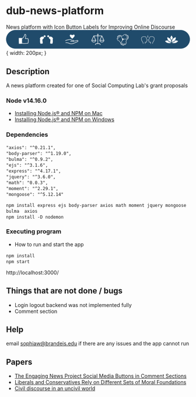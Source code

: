 # dub-news-platform
News platform with Icon Button Labels for Improving Online Discourse
![icon bar](https://github.com/social-comp/dub-news-platform/blob/main/iconbar.png) { width: 200px; }

## Description
A news platform created for one of Social Computing Lab's grant proposals 

### Node v14.16.0 
* [Installing Node.js® and NPM on Mac](https://treehouse.github.io/installation-guides/mac/node-mac.html)
* [Installing Node.js® and NPM on Windows](https://treehouse.github.io/installation-guides/windows/node-windows.html)



### Dependencies

    "axios": "^0.21.1",
    "body-parser": "^1.19.0",
    "bulma": "^0.9.2",
    "ejs": "^3.1.6",
    "express": "^4.17.1",
    "jquery": "^3.6.0",
    "math": "0.0.3",
    "moment": "^2.29.1",
    "mongoose": "^5.12.14"
    
    

```
npm install express ejs body-parser axios math moment jquery mongoose bulma  axios
npm install -D nodemon 
```


### Executing program

* How to run and start the app

```
npm install
npm start
```
http://localhost:3000/


## Things that are not done / bugs
* Login logout backend was not implemented fully
* Comment section 

## Help

email sophiaw@brandeis.edu if there are any issues and the app cannot run


## Papers

* [The Engaging News Project Social Media Buttons in Comment Sections](https://mediaengagement.org/wp-content/uploads/2014/04/ENP_Buttons_Report.pdf)
* [Liberals and Conservatives Rely on Different Sets of Moral Foundations](https://fbaum.unc.edu/teaching/articles/JPSP-2009-Moral-Foundations.pdf)
* [Civil discourse in an uncivil world](https://www.apa.org/monitor/2016/05/cover-civil-discourse)
